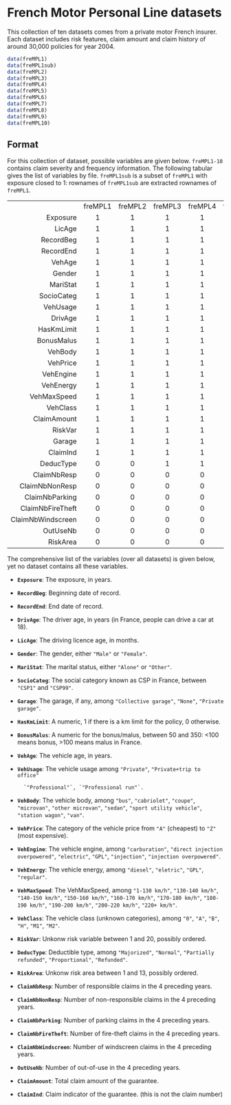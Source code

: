 # French Motor Personal Line datasets

This collection of ten datasets comes from a private motor French insurer. Each dataset includes risk features, claim amount and claim history of around 30,000 policies for year 2004.

```r
data(freMPL1)
data(freMPL1sub)
data(freMPL2)
data(freMPL3)
data(freMPL4)
data(freMPL5)
data(freMPL6)
data(freMPL7)
data(freMPL8)
data(freMPL9)
data(freMPL10)
```

## Format

For this collection of dataset, possible variables are given below. `freMPL1-10` contains claim severity and frequency information. The following tabular gives the list of variables by file. `freMPL1sub` is a subset of `freMPL1` with exposure closed to 1: rownames of `freMPL1sub` are extracted rownames of `freMPL1`.

||||||||||||
|--:|:-:|:-:|:-:|:-:|:-:|:-:|:-:|:-:|:-:|:-:|
||freMPL1|freMPL2|freMPL3|freMPL4|freMPL5|freMPL6|freMPL7|freMPL8|freMPL9|freMPL10|
|Exposure|1|1|1|1|1|1|1|1|1|1|
|LicAge|1|1|1|1|1|1|1|1|1|1|
|RecordBeg|1|1|1|1|1|1|1|1|1|1|
|RecordEnd|1|1|1|1|1|1|1|1|1|1|
|VehAge|1|1|1|1|0|0|0|0|0|1|
|Gender|1|1|1|1|1|1|1|1|1|1|
|MariStat|1|1|1|1|1|1|1|1|1|1|
|SocioCateg|1|1|1|1|1|1|1|1|1|1|
|VehUsage|1|1|1|1|1|1|1|1|1|1|
|DrivAge|1|1|1|1|1|1|1|1|1|1|
|HasKmLimit|1|1|1|1|1|1|1|1|1|1|
|BonusMalus|1|1|1|1|1|1|1|1|1|1|
|VehBody|1|1|1|1|0|0|0|0|0|0|
|VehPrice|1|1|1|1|0|0|0|0|0|0|
|VehEngine|1|1|1|1|0|0|0|0|0|0|
|VehEnergy|1|1|1|1|0|0|0|0|0|0|
|VehMaxSpeed|1|1|1|1|0|0|0|0|0|0|
|VehClass|1|1|1|1|0|0|0|0|0|0|
|ClaimAmount|1|1|1|1|1|1|1|1|1|1|
|RiskVar|1|1|1|1|0|0|0|0|0|0|
|Garage|1|1|1|1|0|0|0|0|0|0|
|ClaimInd|1|1|1|1|1|1|1|1|1|1|
|DeducType|0|0|1|1|0|0|0|0|0|0|
|ClaimNbResp|0|0|0|0|1|1|1|1|1|1|
|ClaimNbNonResp|0|0|0|0|1|1|1|1|1|1|
|ClaimNbParking|0|0|0|0|1|1|1|1|1|1|
|ClaimNbFireTheft|0|0|0|0|1|1|1|1|1|1|
|ClaimNbWindscreen|0|0|0|0|1|1|1|1|1|1|
|OutUseNb|0|0|0|0|1|1|1|1|1|1|
|RiskArea|0|0|0|0|1|1|1|1|1|1|

The comprehensive list of the variables (over all datasets) is given below, yet no dataset contains all these variables.

- **`Exposure`**: The exposure, in years.
- **`RecordBeg`**: Beginning date of record.
- **`RecordEnd`**: End date of record.
- **`DrivAge`**: The driver age, in years (in France, people can drive a car at 18).
- **`LicAge`**: The driving licence age, in months.
- **`Gender`**: The gender, either `"Male"` or `"Female"`.
- **`MariStat`**: The marital status, either `"Alone"` or `"Other"`.
- **`SocioCateg`**: The social category known as CSP in France, between `"CSP1"` and `"CSP99"`.
- **`Garage`**: The garage, if any, among `"Collective garage"`, `"None"`, `"Private garage"`.
- **`HasKmLimit`**: A numeric, 1 if there is a km limit for the policy, 0 otherwise.
- **`BonusMalus`**: A numeric for the bonus/malus, between 50 and 350: <100 means bonus, >100 means malus in France.
- **`VehAge`**: The vehicle age, in years.
- **`VehUsage`**: The vehicle usage among `"Private"`, `"Private+trip to office"`
       
        `"Professional"`, `"Professional run"`.
- **`VehBody`**: The vehicle body, among `"bus"`, `"cabriolet"`, `"coupe"`, `"microvan"`, `"other microvan"`, `"sedan"`, `"sport utility vehicle"`, `"station wagon"`, `"van"`.
- **`VehPrice`**: The category of the vehicle price from `"A"` (cheapest) to `"Z"` (most expensive).
- **`VehEngine`**: The vehicle engine, among `"carburation"`, `"direct injection overpowered"`, `"electric"`, `"GPL"`, `"injection"`, `"injection overpowered"`.
- **`VehEnergy`**: The vehicle energy, among `"diesel"`, `"eletric"`, `"GPL"`, `"regular"`.
- **`VehMaxSpeed`**: The VehMaxSpeed, among `"1-130 km/h"`, `"130-140 km/h"`, `"140-150 km/h"`, `"150-160 km/h"`, `"160-170 km/h"`, `"170-180 km/h"`, `"180-190 km/h"`, `"190-200 km/h"`, `"200-220 km/h"`, `"220+ km/h"`.
- **`VehClass`**: The vehicle class (unknown categories), among `"0"`, `"A"`, `"B"`, `"H"`, `"M1"`, `"M2"`.
- **`RiskVar`**: Unkonw risk variable between 1 and 20, possibly ordered.
- **`DeducType`**: Deductible type, among `"Majorized"`, `"Normal"`, `"Partially refunded"`, `"Proportional"`, `"Refunded"`.
- **`RiskArea`**: Unkonw risk area between 1 and 13, possibly ordered.
- **`ClaimNbResp`**: Number of responsible claims in the 4 preceding years.
- **`ClaimNbNonResp`**: Number of non-responsible claims in the 4 preceding years.
- **`ClaimNbParking`**: Number of parking claims in the 4 preceding years.
- **`ClaimNbFireTheft`**: Number of fire-theft claims in the 4 preceding years.
- **`ClaimNbWindscreen`**: Number of windscreen claims in the 4 preceding years.
- **`OutUseNb`**: Number of out-of-use in the 4 preceding years.
- **`ClaimAmount`**: Total claim amount of the guarantee.
- **`ClaimInd`**: Claim indicator of the guarantee. (this is not the claim number)
